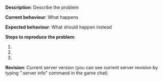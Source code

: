 [//]: # (***************************************************************)
[//]: # (** DON'T DELETE THIS TEMPLATE ELSE YOUR ISSUE WILL BE CLOSED **)
[//]: # (***************************************************************)

[//]: # (On the Bugtracker all titles of reports must be written in English so that everyone, no matter which language they use everyday, could search and check if the problem already has been reported by another player. When describing the problem you can use English as well as Polish and in nearest future - others. It is important to determine at the beginning of a title in which language it is written by using symbols [EN] or [PL].)

[//]: # (Enclose links to things related to the bug using http://wowhead.com or http://cata.openwow.com)
[//]: # (Write your tickets according to the format:)
[//]: # ([EN][Quest][Zone] A Vision of the Past)
[//]: # ([EN][NPC] Thoralius the Wise)
[//]: # ([EN][Spell][Class] Frostfire Bolt)
[//]: # ([PL][Talent][Class] Brain Freeze)
[//]: # ([EN][Glyph][Class] Glyph of Frostfire Bolt)
[//]: # ([EN][Npc][Drop] Thoralius the Wise)
[//]: # ([EN][Web] Armory doesnt work)

**Description**: Describe the problem

**Current behaviour**: What happens

**Expected behaviour**: What should happen instead

**Steps to reproduce the problem**:

1. 
2. 
3. 

**Revision**: Current server version (you can see current server revision by typing ".server info" command in the game chat)
